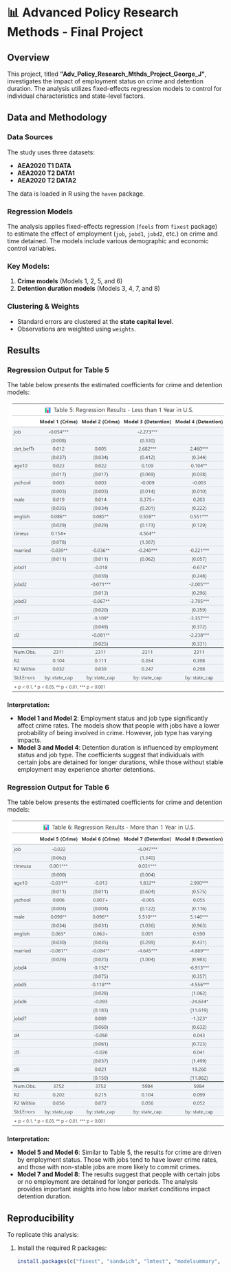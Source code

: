 # 📊 Advanced Policy Research Methods - Final Project

## Overview
This project, titled **"Adv_Policy_Research_Mthds_Project_George_J"**, investigates the impact of employment status on crime and detention duration. The analysis utilizes fixed-effects regression models to control for individual characteristics and state-level factors.

## Data and Methodology
### Data Sources
The study uses three datasets:
- **AEA2020 T1 DATA**
- **AEA2020 T2 DATA1**
- **AEA2020 T2 DATA2**

The data is loaded in R using the `haven` package.

### Regression Models
The analysis applies fixed-effects regression (`feols` from `fixest` package) to estimate the effect of employment (`job`, `jobd1`, `jobd2`, etc.) on crime and time detained. The models include various demographic and economic control variables.

### Key Models:
1. **Crime models** (Models 1, 2, 5, and 6)
2. **Detention duration models** (Models 3, 4, 7, and 8)

### Clustering & Weights
- Standard errors are clustered at the **state capital level**.
- Observations are weighted using `weights`.

## Results

### Regression Output for Table 5
The table below presents the estimated coefficients for crime and detention models:

<div align="center">
    <img src="Table_5_Results.png" alt="Regression Results for Table 5" width="600">
</div>

**Interpretation:**
- **Model 1 and Model 2**: Employment status and job type significantly affect crime rates. The models show that people with jobs have a lower probability of being involved in crime. However, job type has varying impacts.
- **Model 3 and Model 4**: Detention duration is influenced by employment status and job type. The coefficients suggest that individuals with certain jobs are detained for longer durations, while those without stable employment may experience shorter detentions.

### Regression Output for Table 6
The table below presents the estimated coefficients for crime and detention models:

<div align="center">
    <img src="Table_6_Results.png" alt="Regression Results for Table 6" width="600">
</div>

**Interpretation:**
- **Model 5 and Model 6**: Similar to Table 5, the results for crime are driven by employment status. Those with jobs tend to have lower crime rates, and those with non-stable jobs are more likely to commit crimes.
- **Model 7 and Model 8**: The results suggest that people with certain jobs or no employment are detained for longer periods. The analysis provides important insights into how labor market conditions impact detention duration.

## Reproducibility
To replicate this analysis:
1. Install the required R packages:
   ```r
   install.packages(c("fixest", "sandwich", "lmtest", "modelsummary", "haven"))
